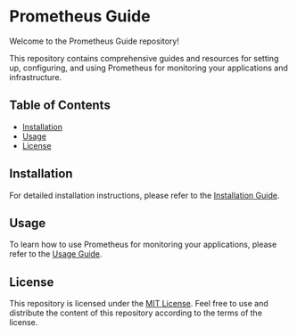 # Prometheus Guide

Welcome to the Prometheus Guide repository!

This repository contains comprehensive guides and resources for setting up, configuring, and using Prometheus for monitoring your applications and infrastructure.

## Table of Contents

- [Installation](#installation)
- [Usage](#usage)
- [License](#license)

## Installation

For detailed installation instructions, please refer to the [Installation Guide](./installation.md).

## Usage

To learn how to use Prometheus for monitoring your applications, please refer to the [Usage Guide](./usage.md).

## License

This repository is licensed under the [MIT License](./LICENSE). Feel free to use and distribute the content of this repository according to the terms of the license.


